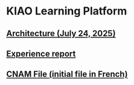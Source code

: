 # KIAO Learning Platform

## [Architecture (July 24, 2025)](./architecture/index.html)
## [Experience report](./experience-report/2507-hexagonal-architecture-with-spring-kafka.html)
## [CNAM File (initial file in French)](./glg204/index.html)
